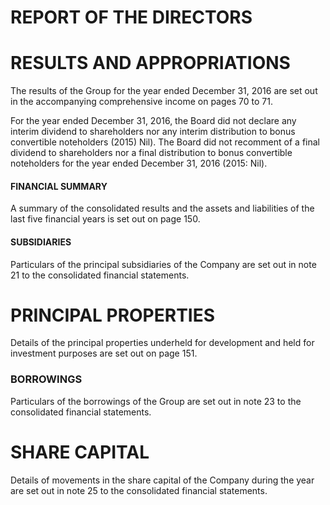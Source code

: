 # REPORT OF THE DIRECTORS

# RESULTS AND APPROPRIATIONS

The results of the Group for the year ended December 31, 2016 are set out in the accompanying comprehensive income on pages 70 to 71.

For the year ended December 31, 2016, the Board did not declare any interim dividend to shareholders nor any interim distribution to bonus convertible noteholders (2015) Nil). The Board did not recomment of a final dividend to shareholders nor a final distribution to bonus convertible noteholders for the year ended December 31, 2016 (2015: Nil).

#### FINANCIAL SUMMARY

A summary of the consolidated results and the assets and liabilities of the last five financial years is set out on page 150.

#### SUBSIDIARIES

Particulars of the principal subsidiaries of the Company are set out in note 21 to the consolidated financial statements.

# PRINCIPAL PROPERTIES

Details of the principal properties underheld for development and held for investment purposes are set out on page 151.

### BORROWINGS

Particulars of the borrowings of the Group are set out in note 23 to the consolidated financial statements.

# SHARE CAPITAL

Details of movements in the share capital of the Company during the year are set out in note 25 to the consolidated financial statements.